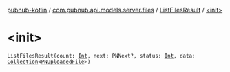 [pubnub-kotlin](../../index.md) / [com.pubnub.api.models.server.files](../index.md) / [ListFilesResult](index.md) / [&lt;init&gt;](./-init-.md)

# &lt;init&gt;

`ListFilesResult(count: `[`Int`](https://kotlinlang.org/api/latest/jvm/stdlib/kotlin/-int/index.html)`, next: PNNext?, status: `[`Int`](https://kotlinlang.org/api/latest/jvm/stdlib/kotlin/-int/index.html)`, data: `[`Collection`](https://kotlinlang.org/api/latest/jvm/stdlib/kotlin.collections/-collection/index.html)`<`[`PNUploadedFile`](../../com.pubnub.api.models.consumer.files/-p-n-uploaded-file/index.md)`>)`